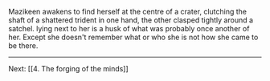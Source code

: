 Mazikeen awakens to find herself at the centre of a crater, clutching the shaft of a shattered trident in one hand, the other clasped tightly around a satchel. lying next to her is a husk of what was probably once another of her. Except she doesn't remember what or who she is not how she came to be there.

---
Next: [[4. The forging of the minds]]